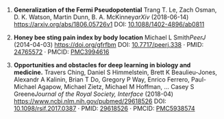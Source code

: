 1. **Generalization of the Fermi Pseudopotential**
Trang T. Le, Zach Osman, D. K. Watson, Martin Dunn, B. A. McKinney*arXiv* (2018-06-14) <https://arxiv.org/abs/1806.05726v1>
DOI: [10.1088/1402-4896/ab0811](https://doi.org/10.1088/1402-4896/ab0811)

2. **Honey bee sting pain index by body location**
Michael L Smith*PeerJ* (2014-04-03) <https://doi.org/gfrfbm>
DOI: [10.7717/peerj.338](https://doi.org/10.7717/peerj.338) · PMID: [24765572](https://www.ncbi.nlm.nih.gov/pubmed/24765572) · PMCID: [PMC3994616](https://www.ncbi.nlm.nih.gov/pmc/articles/PMC3994616)

3. **Opportunities and obstacles for deep learning in biology and medicine.**
Travers Ching, Daniel S Himmelstein, Brett K Beaulieu-Jones, Alexandr A Kalinin, Brian T Do, Gregory P Way, Enrico Ferrero, Paul-Michael Agapow, Michael Zietz, Michael M Hoffman, … Casey S Greene*Journal of the Royal Society, Interface* (2018-04) <https://www.ncbi.nlm.nih.gov/pubmed/29618526>
DOI: [10.1098/rsif.2017.0387](https://doi.org/10.1098/rsif.2017.0387) · PMID: [29618526](https://www.ncbi.nlm.nih.gov/pubmed/29618526) · PMCID: [PMC5938574](https://www.ncbi.nlm.nih.gov/pmc/articles/PMC5938574)

